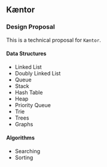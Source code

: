##  Kæntor

### Design Proposal

This is a technical proposal for `Kæntor`.

#### Data Structures

+ Linked List
+ Doubly Linked List
+ Queue
+ Stack
+ Hash Table
+ Heap
+ Priority Queue
+ Trie
+ Trees
+ Graphs

#### Algorithms

+ Searching
+ Sorting
